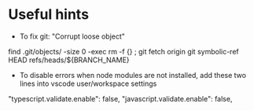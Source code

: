 # Useful hints

- To fix git: "Corrupt loose object"

find .git/objects/ -size 0 -exec rm -f {} \;
git fetch origin
git symbolic-ref HEAD refs/heads/${BRANCH_NAME}

- To disable errors when node modules are not installed, add these two lines into vscode user/workspace settings

"typescript.validate.enable": false,
"javascript.validate.enable": false,
